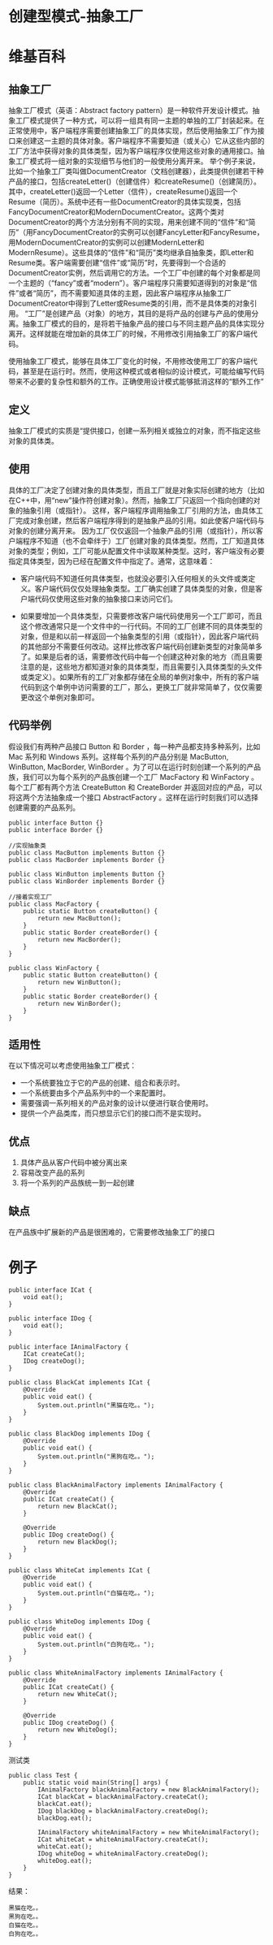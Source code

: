# 创建型模式-抽象工厂


# 维基百科
## 抽象工厂
抽象工厂模式（英语：Abstract factory pattern）是一种软件开发设计模式。抽象工厂模式提供了一种方式，可以将一组具有同一主题的单独的工厂封装起来。在正常使用中，客户端程序需要创建抽象工厂的具体实现，然后使用抽象工厂作为接口来创建这一主题的具体对象。客户端程序不需要知道（或关心）它从这些内部的工厂方法中获得对象的具体类型，因为客户端程序仅使用这些对象的通用接口。抽象工厂模式将一组对象的实现细节与他们的一般使用分离开来。
举个例子来说，比如一个抽象工厂类叫做DocumentCreator（文档创建器），此类提供创建若干种产品的接口，包括createLetter()（创建信件）和createResume()（创建简历）。其中，createLetter()返回一个Letter（信件），createResume()返回一个Resume（简历）。系统中还有一些DocumentCreator的具体实现类，包括FancyDocumentCreator和ModernDocumentCreator。这两个类对DocumentCreator的两个方法分别有不同的实现，用来创建不同的“信件”和“简历”（用FancyDocumentCreator的实例可以创建FancyLetter和FancyResume，用ModernDocumentCreator的实例可以创建ModernLetter和ModernResume）。这些具体的“信件”和“简历”类均继承自抽象类，即Letter和Resume类。客户端需要创建“信件”或“简历”时，先要得到一个合适的DocumentCreator实例，然后调用它的方法。一个工厂中创建的每个对象都是同一个主题的（“fancy”或者“modern”）。客户端程序只需要知道得到的对象是“信件”或者“简历”，而不需要知道具体的主题，因此客户端程序从抽象工厂DocumentCreator中得到了Letter或Resume类的引用，而不是具体类的对象引用。
“工厂”是创建产品（对象）的地方，其目的是将产品的创建与产品的使用分离。抽象工厂模式的目的，是将若干抽象产品的接口与不同主题产品的具体实现分离开。这样就能在增加新的具体工厂的时候，不用修改引用抽象工厂的客户端代码。

使用抽象工厂模式，能够在具体工厂变化的时候，不用修改使用工厂的客户端代码，甚至是在运行时。然而，使用这种模式或者相似的设计模式，可能给编写代码带来不必要的复杂性和额外的工作。正确使用设计模式能够抵消这样的“额外工作”

## 定义
抽象工厂模式的实质是“提供接口，创建一系列相关或独立的对象，而不指定这些对象的具体类。

## 使用
具体的工厂决定了创建对象的具体类型，而且工厂就是对象实际创建的地方（比如在C++中，用“new”操作符创建对象）。然而，抽象工厂只返回一个指向创建的对象的抽象引用（或指针）。
这样，客户端程序调用抽象工厂引用的方法，由具体工厂完成对象创建，然后客户端程序得到的是抽象产品的引用。如此使客户端代码与对象的创建分离开来。
因为工厂仅仅返回一个抽象产品的引用（或指针），所以客户端程序不知道（也不会牵绊于）工厂创建对象的具体类型。然而，工厂知道具体对象的类型；例如，工厂可能从配置文件中读取某种类型。这时，客户端没有必要指定具体类型，因为已经在配置文件中指定了。通常，这意味着：

 - 客户端代码不知道任何具体类型，也就没必要引入任何相关的头文件或类定义。客户端代码仅仅处理抽象类型。工厂确实创建了具体类型的对象，但是客户端代码仅使用这些对象的抽象接口来访问它们。

 - 如果要增加一个具体类型，只需要修改客户端代码使用另一个工厂即可，而且这个修改通常只是一个文件中的一行代码。不同的工厂创建不同的具体类型的对象，但是和以前一样返回一个抽象类型的引用（或指针），因此客户端代码的其他部分不需要任何改动。这样比修改客户端代码创建新类型的对象简单多了。如果是后者的话，需要修改代码中每一个创建这种对象的地方（而且需要注意的是，这些地方都知道对象的具体类型，而且需要引入具体类型的头文件或类定义）。如果所有的工厂对象都存储在全局的单例对象中，所有的客户端代码到这个单例中访问需要的工厂，那么，更换工厂就非常简单了，仅仅需要更改这个单例对象即可。

## 代码举例
假设我们有两种产品接口 Button 和 Border ，每一种产品都支持多种系列，比如 Mac 系列和 Windows 系列。这样每个系列的产品分别是 MacButton, WinButton, MacBorder, WinBorder 。为了可以在运行时刻创建一个系列的产品族，我们可以为每个系列的产品族创建一个工厂 MacFactory 和 WinFactory 。每个工厂都有两个方法 CreateButton 和 CreateBorder 并返回对应的产品，可以将这两个方法抽象成一个接口 AbstractFactory 。这样在运行时刻我们可以选择创建需要的产品系列。
```
public interface Button {}
public interface Border {}

//实现抽象类
public class MacButton implements Button {}
public class MacBorder implements Border {}

public class WinButton implements Button {}
public class WinBorder implements Border {}

//接着实现工厂
public class MacFactory {
	public static Button createButton() {
	    return new MacButton();
	}
	public static Border createBorder() {
	    return new MacBorder();
	}
}

public class WinFactory {
	public static Button createButton() {
	    return new WinButton();
	}
	public static Border createBorder() {
	    return new WinBorder();
	}
}
```

## 适用性
在以下情况可以考虑使用抽象工厂模式：
 - 一个系统要独立于它的产品的创建、组合和表示时。
 - 一个系统要由多个产品系列中的一个来配置时。
 - 需要强调一系列相关的产品对象的设计以便进行联合使用时。
 - 提供一个产品类库，而只想显示它们的接口而不是实现时。

## 优点
 1. 具体产品从客户代码中被分离出来
 2. 容易改变产品的系列
 3. 将一个系列的产品族统一到一起创建

## 缺点
在产品族中扩展新的产品是很困难的，它需要修改抽象工厂的接口

# 例子
```
public interface ICat {
    void eat();
}
```
```
public interface IDog {
    void eat();
}
```
```
public interface IAnimalFactory {
    ICat createCat();
    IDog createDog();
}
```

```
public class BlackCat implements ICat {
    @Override
    public void eat() {
        System.out.println("黑猫在吃。。");
    }
}
```
```
public class BlackDog implements IDog {
    @Override
    public void eat() {
        System.out.println("黑狗在吃。。");
    }
}
```
```
public class BlackAnimalFactory implements IAnimalFactory {
    @Override
    public ICat createCat() {
        return new BlackCat();
    }

    @Override
    public IDog createDog() {
        return new BlackDog();
    }
}
```

```
public class WhiteCat implements ICat {
    @Override
    public void eat() {
        System.out.println("白猫在吃。。");
    }
}
```
```
public class WhiteDog implements IDog {
    @Override
    public void eat() {
        System.out.println("白狗在吃。。");
    }
}
```
```
public class WhiteAnimalFactory implements IAnimalFactory {
    @Override
    public ICat createCat() {
        return new WhiteCat();
    }

    @Override
    public IDog createDog() {
        return new WhiteDog();
    }
}
```
测试类
```
public class Test {
    public static void main(String[] args) {
        IAnimalFactory blackAnimalFactory = new BlackAnimalFactory();
        ICat blackCat = blackAnimalFactory.createCat();
        blackCat.eat();
        IDog blackDog = blackAnimalFactory.createDog();
        blackDog.eat();

        IAnimalFactory whiteAnimalFactory = new WhiteAnimalFactory();
        ICat whiteCat = whiteAnimalFactory.createCat();
        whiteCat.eat();
        IDog whiteDog = whiteAnimalFactory.createDog();
        whiteDog.eat();
    }
}
```
结果：
```
黑猫在吃。。
黑狗在吃。。
白猫在吃。。
白狗在吃。。
```
